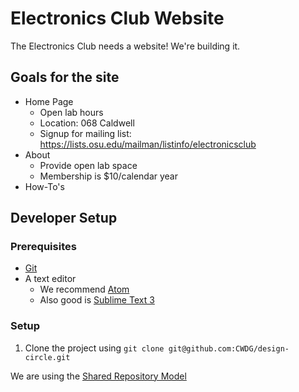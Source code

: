 # Electronics Club Website

The Electronics Club needs a website! We're building it.

## Goals for the site
- Home Page
  - Open lab hours
  - Location: 068 Caldwell
  - Signup for mailing list: https://lists.osu.edu/mailman/listinfo/electronicsclub
- About
  - Provide open lab space
  - Membership is $10/calendar year
- How-To's

## Developer Setup

### Prerequisites
- [Git](http://git-scm.com)
- A text editor
  - We recommend [Atom](http://atom.io)
  - Also good is [Sublime Text 3](http://www.sublimetext.com/3)

### Setup
1. Clone the project using `git clone git@github.com:CWDG/design-circle.git`


We are using the [Shared Repository Model][srm]

[srm]: https://guides.github.com/introduction/flow/index.html
